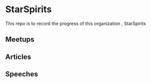 # StarSpirits
This repo is to record the progress of this organization ,  StarSpirits

## Meetups


## Articles


## Speeches


